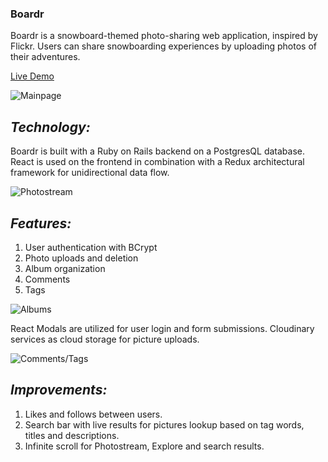 ### **Boardr**


Boardr is a snowboard-themed photo-sharing web application, inspired by Flickr. Users can share snowboarding experiences by uploading photos of their adventures.


[Live Demo](http://snow-boardr.herokuapp.com)

![Mainpage](http://res.cloudinary.com/sohnbrian/image/upload/v1506724495/Screen_Shot_2017-09-29_at_1.31.42_PM_kvuoxs.png)

## _Technology:_
Boardr is built with a Ruby on Rails backend on a PostgresQL database. React is used on the frontend in combination with a Redux architectural framework for unidirectional data flow.

![Photostream](http://res.cloudinary.com/sohnbrian/image/upload/v1506724495/Screen_Shot_2017-09-29_at_1.30.11_PM_nujr9e.png)

## _Features:_
1. User authentication with BCrypt
2. Photo uploads and deletion
3. Album organization
4. Comments
5. Tags

![Albums](http://res.cloudinary.com/sohnbrian/image/upload/v1506724495/Screen_Shot_2017-09-29_at_1.30.34_PM_lzabew.png)

React Modals are utilized for user login and form submissions.
Cloudinary services as cloud storage for picture uploads.

![Comments/Tags](http://res.cloudinary.com/sohnbrian/image/upload/v1506724494/Screen_Shot_2017-09-29_at_1.31.01_PM_nmnegf.png)

## _Improvements:_
1. Likes and follows between users.
2. Search bar with live results for pictures lookup based on tag words, titles and descriptions.
3. Infinite scroll for Photostream, Explore and search results.
